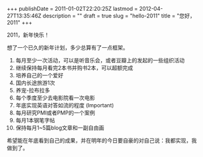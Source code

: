 +++
publishDate = 2011-01-02T22:20:25Z
lastmod = 2012-04-27T13:35:46Z
description = ""
draft = true
slug = "hello-2011"
title = "您好，2011"
+++
<p>2011，新年快乐！</p>
<p>想了一个已久的新年计划，多少总算有了一点框架。</p>
<ol>
<li>每月至少一次活动，可以是听音乐会，或者豆瓣上的发起的一些组织活动</li>
<li>继续保持每月看完2本书并购书2本，可以超额完成</li>
<li>培养自己的一个爱好</li>
<li>国内长途旅游1次</li>
<li>养宠-拉布拉多</li>
<li>每个季度至少去电影院看一次电影</li>

<li>年底实现英语对答如流的程度 (Important)</li>
<li>每月研究PMI或者PMP的一个案例</li>
<li>每月1本钢笔字帖</li>
<li>保持每月1~5篇blog文章和一副自由画</li>
</ol>
<p>希望能在年底看到自己的成果，并在明年的今日要自豪的对自己说：我都实现，我做到了。</p>